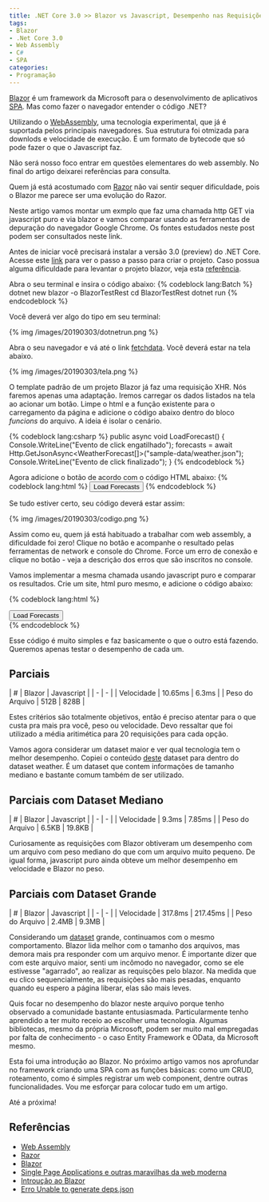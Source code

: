 ```yaml
---
title: .NET Core 3.0 >> Blazor vs Javascript, Desempenho nas Requisições XHR
tags:
- Blazor
- .Net Core 3.0
- Web Assembly
- C#
- SPA
categories: 
- Programação
---
```


[Blazor](https://blazor.net/) é um framework da Microsoft para o desenvolvimento de aplicativos [SPA](https://imasters.com.br/desenvolvimento/single-page-applications-e-outras-maravilhas-da-web-moderna). Mas como fazer o navegador entender o código .NET?

Utilizando o [WebAssembly](https://webassembly.org/), uma tecnologia experimental, que já é suportada pelos principais navegadores. Sua estrutura foi otmizada para downlods e velocidade de execução. É um formato de bytecode que só pode fazer o que o Javascript faz.

Não será nosso foco entrar em questões elementares do web assembly. No final do artigo deixarei referências para consulta.

Quem já está acostumado com [Razor](https://docs.microsoft.com/pt-br/aspnet/core/razor-pages/?view=aspnetcore-2.2&tabs=visual-studio) não vai sentir sequer dificuldade, pois o Blazor me parece ser uma evolução do Razor.

Neste artigo vamos montar um exmplo que faz uma chamada http GET via javascript puro e via blazor e vamos comparar usando as ferramentas de depuração do navegador Google Chrome. Os fontes estudados neste post podem ser consultados neste link.

Antes de iniciar você precisará instalar a versão 3.0 (preview) do .NET Core. Acesse este [link](https://docs.microsoft.com/pt-br/aspnet/core/client-side/spa/blazor/get-started?view=aspnetcore-3.0&tabs=netcore-cli&viewFallbackFrom=aspnetcore-2.1) para ver o passo a passo para criar o projeto. Caso possua alguma dificuldade para levantar o projeto blazor, veja esta [referência](https://github.com/dotnet/sdk/issues/2948).

Abra o seu terminal e insira o código abaixo:
{% codeblock lang:Batch %}
dotnet new blazor -o BlazorTestRest
cd BlazorTestRest
dotnet run
{% endcodeblock %}

Você deverá ver algo do tipo em seu terminal:

{% img /images/20190303/dotnetrun.png %}

Abra o seu navegador e vá até o link [fetchdata](http://localhost:5000/fetchdata). Você deverá estar na tela abaixo.

{% img /images/20190303/tela.png %}

O template padrão de um projeto Blazor já faz uma requisição XHR. Nós faremos apenas uma adaptação. Iremos carregar os dados listados na tela ao acionar um botão. Limpe o html e a função existente para o carregamento da página e adicione o código abaixo dentro do bloco <i>funcions</i> do arquivo. A ideia é isolar o cenário.

{% codeblock lang:csharp %}
public async void LoadForecast() 
{
    Console.WriteLine("Evento de click engatilhado");
    forecasts = await Http.GetJsonAsync<WeatherForecast[]>("sample-data/weather.json");
    Console.WriteLine("Evento de click finalizado");
}
{% endcodeblock %}

Agora adicione o botão de acordo com o código HTML abaixo:
{% codeblock lang:html %}
<button onclick="@LoadForecast">Load Forecasts</button>
{% endcodeblock %}

Se tudo estiver certo, seu código deverá estar assim:

{% img /images/20190303/codigo.png %}

Assim como eu, quem já está habituado a trabalhar com web assembly, a dificuldade foi zero! Clique no botão e acompanhe o resultado pelas ferramentas de network e console do Chrome. Force um erro de conexão e clique no botão - veja a descrição dos erros que são inscritos no console.

Vamos implementar a mesma chamada usando javascript puro e comparar os resultados. Crie um site, html puro mesmo, e adicione o código abaixo:

{% codeblock lang:html %}
<div id="appTeste">
	<button onclick="getForecasts()">Load Forecasts</button>
</div>
<script>
	getForecasts = function() {
		console.log('Iniciado');
		fetch("http://localhost/TesteGet/weather.json")
			.then(function(result) { 
				result.text()
					.then(function(x) { 
                        var forecasts = JSON.parse(x);
                        console.log('Terminado'); 
                    });
			});
	}
</script>
{% endcodeblock %}

Esse código é muito simples e faz basicamente o que o outro está fazendo. Queremos apenas testar o desempenho de cada um.

## Parciais
| # | Blazor | Javascript |
| - | - |
| Velocidade | 10.65ms | 6.3ms |
| Peso do Arquivo | 512B | 828B |

Estes critérios são totalmente objetivos, então é preciso atentar para o que custa pra mais pra você, peso ou velocidade. Devo ressaltar que foi utilizado a média aritimética para 20 requisições para cada opção.

Vamos agora considerar um dataset maior e ver qual tecnologia tem o melhor desempenho. Copiei o conteúdo [deste](https://blockchain.info/unconfirmed-transactions?format=json) dataset para dentro do dataset weather. É um dataset que contem informações de tamanho mediano e bastante comum também de ser utilizado.

## Parciais com Dataset Mediano
| # | Blazor | Javascript |
| - | - |
| Velocidade | 9.3ms | 7.85ms |
| Peso do Arquivo | 6.5KB | 19.8KB |

Curiosamente as requisições com Blazor obtiveram um desempenho com um arquivo com peso mediano do que com um arquivo muito pequeno. De igual forma, javascript puro ainda obteve um melhor desempenho em velocidade e Blazor no peso.

## Parciais com Dataset Grande
| # | Blazor | Javascript |
| - | - |
| Velocidade | 317.8ms | 217.45ms |
| Peso do Arquivo | 2.4MB | 9.3MB |

Considerando um [dataset](http://www.vizgr.org/historical-events/search.php?format=json&begin_date=-3000000&end_date=20151231&lang=en) grande, continuamos com o mesmo comportamento. Blazor lida melhor com o tamanho dos arquivos, mas demora mais pra responder com um arquivo menor. É importante dizer que com este arquivo maior, senti um incômodo no navegador, como se ele estivesse "agarrado", ao realizar as requisções pelo blazor. Na medida que eu clico sequencialmente, as requisições são mais pesadas, enquanto quando eu espero a página liberar, elas são mais leves.

Quis focar no desempenho do blazor neste arquivo porque tenho observado a comunidade bastante entusiasmada. Particularmente tenho aprendido a ter muito receio ao escolher uma tecnologia. Algumas bibliotecas, mesmo da própria Microsoft, podem ser muito mal empregadas por falta de conhecimento - o caso Entity Framework e OData, da Microsoft mesmo.

Esta foi uma introdução ao Blazor. No próximo artigo vamos nos aprofundar no framework criando uma SPA com as funções básicas: como um CRUD, roteamento, como é simples registrar um web component, dentre outras funcionalidades. Vou me esforçar para colocar tudo em um artigo. 

Até a próxima!

## Referências
- [Web Assembly](https://webassembly.org/)
- [Razor](https://docs.microsoft.com/pt-br/aspnet/core/razor-pages/?view=aspnetcore-2.2&tabs=visual-studio)
- [Blazor](http://learn-blazor.com)
- [Single Page Applications e outras maravilhas da web moderna](https://imasters.com.br/desenvolvimento/single-page-applications-e-outras-maravilhas-da-web-moderna)
- [Introução ao Blazor](https://docs.microsoft.com/pt-br/aspnet/core/client-side/spa/blazor/get-started?view=aspnetcore-3.0&tabs=netcore-cli&viewFallbackFrom=aspnetcore-2.1)
- [Erro Unable to generate deps.json](https://github.com/dotnet/sdk/issues/2948)
